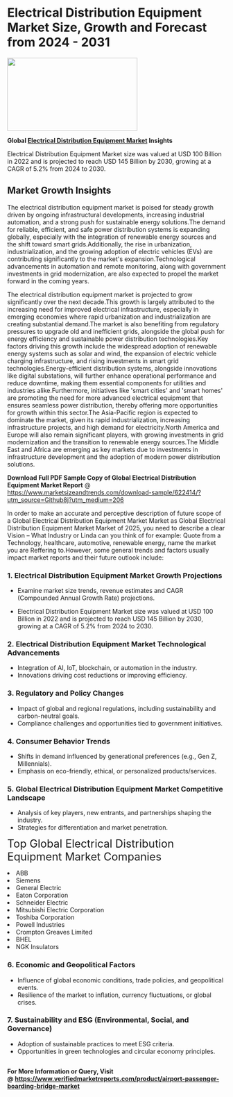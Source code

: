 <H1>Electrical Distribution Equipment Market Size, Growth and Forecast from 2024 - 2031</H1><img class="aligncenter size-medium wp-image-584254" src="https://thirdeyenews.in/wp-content/uploads/2024/09/Global-Market-Research-300x168.jpeg" alt="" width="300" height="168" /><p><strong>Global&nbsp;<a href="https://www.marketsizeandtrends.com/download-sample/622414/?utm_source=Github8j?utm_medium=206">Electrical Distribution Equipment Market</a> Insights</strong></p><p>Electrical Distribution Equipment Market size was valued at USD 100 Billion in 2022 and is projected to reach USD 145 Billion by 2030, growing at a CAGR of 5.2% from 2024 to 2030.</p><p><h2>Market Growth Insights</h2> <p>The electrical distribution equipment market is poised for steady growth driven by ongoing infrastructural developments, increasing industrial automation, and a strong push for sustainable energy solutions.The demand for reliable, efficient, and safe power distribution systems is expanding globally, especially with the integration of renewable energy sources and the shift toward smart grids.Additionally, the rise in urbanization, industrialization, and the growing adoption of electric vehicles (EVs) are contributing significantly to the market's expansion.Technological advancements in automation and remote monitoring, along with government investments in grid modernization, are also expected to propel the market forward in the coming years.</p> <p>The electrical distribution equipment market is projected to grow significantly over the next decade.This growth is largely attributed to the increasing need for improved electrical infrastructure, especially in emerging economies where rapid urbanization and industrialization are creating substantial demand.The market is also benefiting from regulatory pressures to upgrade old and inefficient grids, alongside the global push for energy efficiency and sustainable power distribution technologies.Key factors driving this growth include the widespread adoption of renewable energy systems such as solar and wind, the expansion of electric vehicle charging infrastructure, and rising investments in smart grid technologies.Energy-efficient distribution systems, alongside innovations like digital substations, will further enhance operational performance and reduce downtime, making them essential components for utilities and industries alike.Furthermore, initiatives like 'smart cities' and 'smart homes' are promoting the need for more advanced electrical equipment that ensures seamless power distribution, thereby offering more opportunities for growth within this sector.The Asia-Pacific region is expected to dominate the market, given its rapid industrialization, increasing infrastructure projects, and high demand for electricity.North America and Europe will also remain significant players, with growing investments in grid modernization and the transition to renewable energy sources.The Middle East and Africa are emerging as key markets due to investments in infrastructure development and the adoption of modern power distribution solutions.<p><span class=""><strong>Download Full PDF Sample Copy of Global Electrical Distribution Equipment Market Report</strong> @ <a href="https://www.marketsizeandtrends.com/download-sample/622414/?utm_source=Github8j?utm_medium=206" target="_blank">https://www.marketsizeandtrends.com/download-sample/622414/?utm_source=Github8j?utm_medium=206</a></span></p><p>In order to make an accurate and perceptive description of future scope of a Global&nbsp;Electrical Distribution Equipment Market Market as Global&nbsp;Electrical Distribution Equipment Market Market of 2025, you need to describe a clear Vision &ndash; What Industry or Linda can you think of for example: Quote from a Technology, healthcare, automotive, renewable energy, name the market you are Reffering to.However, some general trends and factors usually impact market reports and their future outlook include:</p><h3>1.&nbsp;<strong>Electrical Distribution Equipment Market Growth Projections</strong></h3><ul><li>Examine market size trends, revenue estimates and CAGR (Compounded Annual Growth Rate) projections.</li><li><p>Electrical Distribution Equipment Market size was valued at USD 100 Billion in 2022 and is projected to reach USD 145 Billion by 2030, growing at a CAGR of 5.2% from 2024 to 2030.</p></li></ul><h3>2.&nbsp;<strong>Electrical Distribution Equipment Market Technological Advancements</strong></h3><ul><li>Integration of AI, IoT, blockchain, or automation in the industry.</li><li>Innovations driving cost reductions or improving efficiency.</li></ul><h3>3.&nbsp;<strong>Regulatory and Policy Changes</strong></h3><ul><li>Impact of global and regional regulations, including sustainability and carbon-neutral goals.</li><li>Compliance challenges and opportunities tied to government initiatives.</li></ul><h3>4.&nbsp;<strong>Consumer Behavior Trends</strong></h3><ul><li>Shifts in demand influenced by generational preferences (e.g., Gen Z, Millennials).</li><li>Emphasis on eco-friendly, ethical, or personalized products/services.</li></ul><h3>5.&nbsp;<strong>Global Electrical Distribution Equipment Market Competitive Landscape</strong></h3><ul><li>Analysis of key players, new entrants, and partnerships shaping the industry.</li><li>Strategies for differentiation and market penetration.</li></ul><p data-pm-slice="1 1 []"><span style="color: inherit; font-family: inherit; font-size: 25px;">Top Global Electrical Distribution Equipment Market Companies</span></p><div class="" data-test-id=""><p><li>ABB</li><li> Siemens</li><li> General Electric</li><li> Eaton Corporation</li><li> Schneider Electric</li><li> Mitsubishi Electric Corporation</li><li> Toshiba Corporation</li><li> Powell Industries</li><li> Crompton Greaves Limited</li><li> BHEL</li><li> NGK Insulators</li></p></div><h3>6.&nbsp;<strong>Economic and Geopolitical Factors</strong></h3><ul><li>Influence of global economic conditions, trade policies, and geopolitical events.</li><li>Resilience of the market to inflation, currency fluctuations, or global crises.</li></ul><h3>7.&nbsp;<strong>Sustainability and ESG (Environmental, Social, and Governance)</strong></h3><ul><li>Adoption of sustainable practices to meet ESG criteria.</li><li>Opportunities in green technologies and circular economy principles.</li></ul><h2><strong style="font-size: 14px;">For More Information or Query, Visit @&nbsp;</strong><a style="background-color: #ffffff; font-size: 14px;" href="https://www.marketsizeandtrends.com/report/electrical-distribution-equipment-market/" target="_blank">https://www.verifiedmarketreports.com/product/airport-passenger-boarding-bridge-market</a></h2>